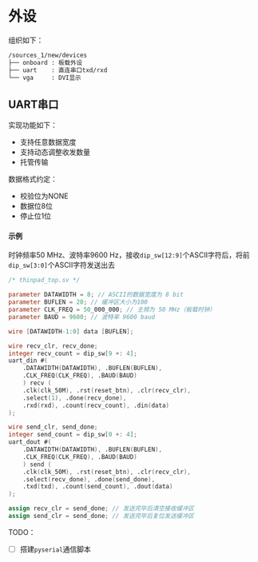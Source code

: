 # 外设
组织如下：
```bash
/sources_1/new/devices
├── onboard : 板载外设
├── uart    : 直连串口txd/rxd
└── vga     : DVI显示
```

## UART串口

实现功能如下：
- 支持任意数据宽度
- 支持动态调整收发数量
- 托管传输

数据格式约定：
- 校验位为NONE
- 数据位8位
- 停止位1位

#### 示例
时钟频率50 MHz、波特率9600 Hz，接收`dip_sw[12:9]`个ASCII字符后，将前`dip_sw[3:0]`个ASCII字符发送出去

```verilog
/* thinpad_top.sv */

parameter DATAWIDTH = 8; // ASCII的数据宽度为 8 bit
parameter BUFLEN = 20; // 缓冲区大小为100
parameter CLK_FREQ = 50_000_000; // 主频为 50 MHz（板载时钟）
parameter BAUD = 9600; // 波特率 9600 baud

wire [DATAWIDTH-1:0] data [BUFLEN];

wire recv_clr, recv_done;
integer recv_count = dip_sw[9 +: 4];
uart_din #(
    .DATAWIDTH(DATAWIDTH), .BUFLEN(BUFLEN), 
    .CLK_FREQ(CLK_FREQ), .BAUD(BAUD)
    ) recv (
    .clk(clk_50M), .rst(reset_btn), .clr(recv_clr), 
    .select(1), .done(recv_done),
    .rxd(rxd), .count(recv_count), .din(data)
);

wire send_clr, send_done;
integer send_count = dip_sw[0 +: 4];
uart_dout #(
    .DATAWIDTH(DATAWIDTH), .BUFLEN(BUFLEN), 
    .CLK_FREQ(CLK_FREQ), .BAUD(BAUD)
    ) send (
    .clk(clk_50M), .rst(reset_btn), .clr(recv_clr), 
    .select(recv_done), .done(send_done),
    .txd(txd), .count(send_count), .dout(data)
);

assign recv_clr = send_done; // 发送完毕后清空接收缓冲区
assign send_clr = send_done; // 发送完毕后复位发送缓冲区
```

TODO：
- [ ] 搭建`pyserial`通信脚本